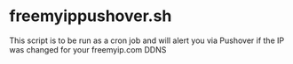 # freemyippushover.sh

This script is to be run as a cron job and will alert you via Pushover if the IP was changed for your freemyip.com DDNS 
